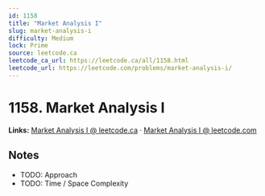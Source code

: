 ```yaml
--- 
id: 1158
title: "Market Analysis I"
slug: market-analysis-i
difficulty: Medium
lock: Prime
source: leetcode.ca
leetcode_ca_url: https://leetcode.ca/all/1158.html
leetcode_url: https://leetcode.com/problems/market-analysis-i/
---
```


# 1158. Market Analysis I

**Links:** [Market Analysis I @ leetcode.ca](https://leetcode.ca/all/1158.html) · [Market Analysis I @ leetcode.com](https://leetcode.com/problems/market-analysis-i/)

## Notes
- TODO: Approach
- TODO: Time / Space Complexity
